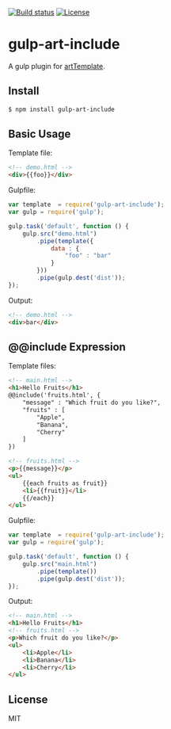 [![Build status][travis-img]][travis-url]
[![License][license-img]][license-url]

# gulp-art-include

A gulp plugin for [artTemplate](https://github.com/aui/artTemplate).

## Install

```bash
$ npm install gulp-art-include
```

## Basic Usage

Template file:

```HTML
<!-- demo.html -->
<div>{{foo}}</div>
```

Gulpfile:

```JavaScript
var template  = require('gulp-art-include');
var gulp = require('gulp');

gulp.task('default', function () {
	gulp.src("demo.html")
		.pipe(template({
			data : {
				"foo" : "bar"
			}
		}))
		.pipe(gulp.dest('dist'));
});
```

Output:

```HTML
<!-- demo.html -->
<div>bar</div>
```

## @@include Expression

Template files:

```HTML
<!-- main.html -->
<h1>Hello Fruits</h1>
@@include('fruits.html', {
	"message" : "Which fruit do you like?",
	"fruits" : [
		"Apple",
		"Banana",
		"Cherry"
	]
})
```

```HTML
<!-- fruits.html -->
<p>{{message}}</p>
<ul>
	{{each fruits as fruit}}
	<li>{{fruit}}</li>
	{{/each}}
</ul>
```

Gulpfile:

```JavaScript
var template  = require('gulp-art-include');
var gulp = require('gulp');

gulp.task('default', function () {
	gulp.src("main.html")
		.pipe(template())
		.pipe(gulp.dest('dist'));
});
```

Output:

```HTML
<!-- main.html -->
<h1>Hello Fruits</h1>
<!-- fruits.html -->
<p>Which fruit do you like?</p>
<ul>
	<li>Apple</li>
	<li>Banana</li>
	<li>Cherry</li>
</ul>
```

## License

MIT

[travis-img]: https://img.shields.io/travis/iwares/gulp-art-include.svg?style=flat-square
[travis-url]: https://travis-ci.org/iwares/gulp-art-include
[license-img]: http://img.shields.io/badge/license-MIT-green.svg?style=flat-square
[license-url]: http://opensource.org/licenses/MIT
